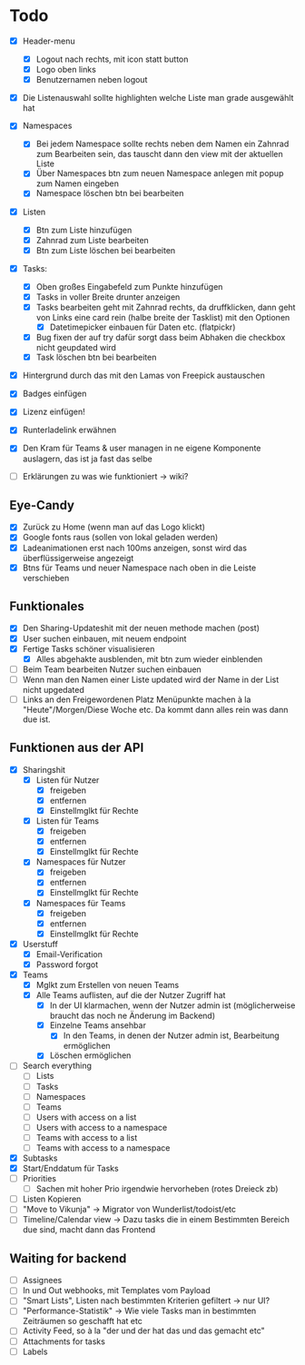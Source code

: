 # Todo

* [x] Header-menu
    * [x] Logout nach rechts, mit icon statt button
    * [x] Logo oben links
    * [x] Benutzernamen neben logout
* [x] Die Listenauswahl sollte highlighten welche Liste man grade ausgewählt hat
* [x] Namespaces
    * [x] Bei jedem Namespace sollte rechts neben dem Namen ein Zahnrad zum Bearbeiten sein, das tauscht dann den view mit der aktuellen Liste
    * [x] Über Namespaces btn zum neuen Namespace anlegen mit popup zum Namen eingeben
    * [x] Namespace löschen btn bei bearbeiten
* [x] Listen
    * [x] Btn zum Liste hinzufügen
    * [x] Zahnrad zum Liste bearbeiten
    * [x] Btn zum Liste löschen bei bearbeiten
* [x] Tasks:
    * [x] Oben großes Eingabefeld zum Punkte hinzufügen
    * [x] Tasks in voller Breite drunter anzeigen
    * [x] Tasks bearbeiten geht mit Zahnrad rechts, da druffklicken, dann geht von Links eine card rein (halbe breite der Tasklist) mit den Optionen
      * [x] Datetimepicker einbauen für Daten etc. (flatpickr)
    * [x] Bug fixen der auf try dafür sorgt dass beim Abhaken die checkbox nicht geupdated wird
    * [x] Task löschen btn bei bearbeiten
* [x] Hintergrund durch das mit den Lamas von Freepick austauschen
* [x] Badges einfügen
* [x] Lizenz einfügen!
* [x] Runterladelink erwähnen
* [x] Den Kram für Teams & user managen in ne eigene Komponente auslagern, das ist ja fast das selbe

* [ ] Erklärungen zu was wie funktioniert -> wiki?

## Eye-Candy

* [x] Zurück zu Home (wenn man auf das Logo klickt)
* [x] Google fonts raus (sollen von lokal geladen werden)
* [x] Ladeanimationen erst nach 100ms anzeigen, sonst wird das überflüssigerweise angezeigt
* [x] Btns für Teams und neuer Namespace nach oben in die Leiste verschieben

## Funktionales

* [x] Den Sharing-Updateshit mit der neuen methode machen (post)
* [x] User suchen einbauen, mit neuem endpoint
* [x] Fertige Tasks schöner visualisieren
  * [x] Alles abgehakte ausblenden, mit btn zum wieder einblenden
* [ ] Beim Team bearbeiten Nutzer suchen einbauen
* [ ] Wenn man den Namen einer Liste updated wird der Name in der List nicht upgedated
* [ ] Links an den Freigewordenen Platz Menüpunkte machen à la "Heute"/Morgen/Diese Woche etc. Da kommt dann alles rein was dann due ist.

## Funktionen aus der API

* [x] Sharingshit
    * [x] Listen für Nutzer
        * [x] freigeben
        * [x] entfernen
        * [x] Einstellmglkt für Rechte
    * [x] Listen für Teams
        * [x] freigeben
        * [x] entfernen
        * [x] Einstellmglkt für Rechte
    * [x] Namespaces für Nutzer
        * [x] freigeben
        * [x] entfernen
        * [x] Einstellmglkt für Rechte
    * [x] Namespaces für Teams
        * [x] freigeben
        * [x] entfernen
        * [x] Einstellmglkt für Rechte
* [x] Userstuff
    * [x] Email-Verification
    * [x] Password forgot
* [x] Teams
    * [x] Mglkt zum Erstellen von neuen Teams
    * [x] Alle Teams auflisten, auf die der Nutzer Zugriff hat
        * [x] In der UI klarmachen, wenn der Nutzer admin ist (möglicherweise braucht das noch ne Änderung im Backend)
        * [x] Einzelne Teams ansehbar
            * [x] In den Teams, in denen der Nutzer admin ist, Bearbeitung ermöglichen
	    * [x] Löschen ermöglichen
* [ ] Search everything
  * [ ] Lists
  * [ ] Tasks
  * [ ] Namespaces
  * [ ] Teams
  * [ ] Users with access on a list
  * [ ] Users with access to a namespace
  * [ ] Teams with access to a list
  * [ ] Teams with access to a namespace
* [x] Subtasks
* [x] Start/Enddatum für Tasks
* [ ] Priorities
  * [ ] Sachen mit hoher Prio irgendwie hervorheben (rotes Dreieck zb)
* [ ] Listen Kopieren
* [ ] "Move to Vikunja" -> Migrator von Wunderlist/todoist/etc
* [ ] Timeline/Calendar view -> Dazu tasks die in einem Bestimmten Bereich due sind, macht dann das Frontend

## Waiting for backend

* [ ] Assignees
* [ ] In und Out webhooks, mit Templates vom Payload
* [ ] "Smart Lists", Listen nach bestimmten Kriterien gefiltert -> nur UI?
* [ ] "Performance-Statistik" -> Wie viele Tasks man in bestimmten Zeiträumen so geschafft hat etc
* [ ] Activity Feed, so à la "der und der hat das und das gemacht etc"
* [ ] Attachments for tasks
* [ ] Labels